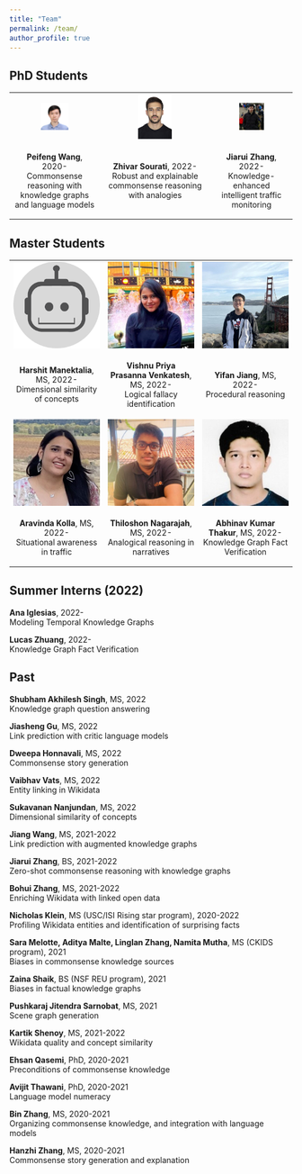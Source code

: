 ```yaml
---
title: "Team"
permalink: /team/
author_profile: true
---
```


## PhD Students

<table style="border-collapse: collapse; border: none; table-layout: fixed ; width: 100%;">
<tr style="border: none;">
<td style="text-align: center; border: none">
<img style="max-height:100%; max-width:33%" src="../images/Peifeng-Wang.jpeg">
</td>
  <td style="text-align: center; border: none">
        <img style="max-height:100%; max-width:33%" src="../images/Zhivar-Sourati.jpeg">
  </td>
  <td style="text-align: center; border: none">
    <img style="max-height:100%; max-width:33%" src="../images/Jiarui-Zhang.jpeg">
</td>
</tr>
<tr style="border: none;">
  <td style="text-align: center; border: none">  
    <p><b>Peifeng Wang</b>, 2020-<br/>
    Commonsense reasoning with knowledge graphs and language models</p>
  </td>
  <td style="text-align: center; border: none">
    <p><b>Zhivar Sourati</b>, 2022-<br/>
  Robust and explainable commonsense reasoning with analogies</p>
  </td>
  <td style="text-align: center; border: none">
    <p><b>Jiarui Zhang</b>, 2022-<br/>
      Knowledge-enhanced intelligent traffic monitoring</p>
  </td>
  </tr>
</table>

## Master Students

<table style="border-collapse: collapse; border: none; table-layout: fixed ; width: 100%;">
<tr style="border: none;">
<td style="text-align: center; border: none; width:33%">
<img style="max-height:100%; max-width:100%" src="../images/Harshit-Manektalia.png">
</td>
  <td style="text-align: center; border: none; width:33%">
    <img style="max-height:100%; max-width:100%" src="../images/Vishnu-Priya.jpeg">
  </td>
  <td style="text-align: center; border: none; width:33%">
<img style="max-height:100%; max-width:100%" src="../images/Yifan-Jiang.jpeg">
</td>
</tr>
<tr style="border: none;">
  <td style="text-align: center; border: none">  
    <p><b>Harshit Manektalia</b>, MS, 2022-<br/>
    Dimensional similarity of concepts</p>
  </td>
  <td style="text-align: center; border: none">
    <p><b>Vishnu Priya Prasanna Venkatesh</b>, MS, 2022-<br/>
  Logical fallacy identification</p>
  </td>
  <td style="text-align: center; border: none">
    <p><b>Yifan Jiang</b>, MS, 2022-<br/>
      Procedural reasoning</p>
  </td>
  </tr>
  <tr style="border: none;">
<td style="text-align: center; border: none">
<img style="max-height:100%; max-width:100%" src="../images/Aravinda-Kolla.jpeg">
</td>
  <td style="text-align: center; border: none">
    <img style="max-height:100%; max-width:100%" src="../images/Thiloshon-Nagarajah.jpeg">
  </td>
  <td style="text-align: center; border: none">
<img style="max-height:100%; max-width:100%" src="../images/Abhinav-Thakur.jpeg">
</td>
</tr>
<tr style="border: none;">
  <td style="text-align: center; border: none">  
    <p><b>Aravinda Kolla</b>, MS, 2022-<br/>
    Situational awareness in traffic</p>
  </td>
  <td style="text-align: center; border: none">
    <p><b>Thiloshon Nagarajah</b>, MS, 2022-<br/>
  Analogical reasoning in narratives</p>
  </td>
  <td style="text-align: center; border: none">
    <p><b>Abhinav Kumar Thakur</b>, MS, 2022-<br/>
      Knowledge Graph Fact Verification</p>
  </td>
  </tr>
</table>

<h2>Summer Interns (2022)</h2>

**Ana Iglesias**, 2022-\
Modeling Temporal Knowledge Graphs

**Lucas Zhuang**, 2022-\
Knowledge Graph Fact Verification

## Past

**Shubham Akhilesh Singh**, MS, 2022\
Knowledge graph question answering

**Jiasheng Gu**, MS, 2022\
Link prediction with critic language models

**Dweepa Honnavali**, MS, 2022\
Commonsense story generation

**Vaibhav Vats**, MS, 2022\
Entity linking in Wikidata

**Sukavanan Nanjundan**, MS, 2022\
Dimensional similarity of concepts

**Jiang Wang**, MS, 2021-2022\
Link prediction with augmented knowledge graphs

**Jiarui Zhang**, BS, 2021-2022\
Zero-shot commonsense reasoning with knowledge graphs

**Bohui Zhang**, MS, 2021-2022\
Enriching Wikidata with linked open data

**Nicholas Klein**, MS (USC/ISI Rising star program), 2020-2022\
Profiling Wikidata entities and identification of surprising facts

**Sara Melotte, Aditya Malte, Linglan Zhang, Namita Mutha**, MS (CKIDS program), 2021\
Biases in commonsense knowledge sources

**Zaina Shaik**, BS (NSF REU program), 2021\
Biases in factual knowledge graphs

**Pushkaraj Jitendra Sarnobat**, MS, 2021\
Scene graph generation

**Kartik Shenoy**, MS, 2021-2022\
Wikidata quality and concept similarity

**Ehsan Qasemi**, PhD, 2020-2021\
Preconditions of commonsense knowledge

**Avijit Thawani**, PhD, 2020-2021\
Language model numeracy

**Bin Zhang**, MS, 2020-2021\
Organizing commonsense knowledge, and integration with language models

**Hanzhi Zhang**, MS, 2020-2021\
Commonsense story generation and explanation
